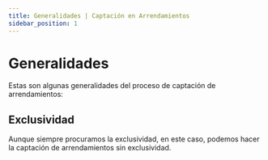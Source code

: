 ```yaml
---
title: Generalidades | Captación en Arrendamientos
sidebar_position: 1
---
```


# Generalidades

Estas son algunas generalidades del proceso de captación de arrendamientos:

## Exclusividad

Aunque siempre procuramos la exclusividad, en este caso, podemos hacer la captación de arrendamientos sin exclusividad.

##